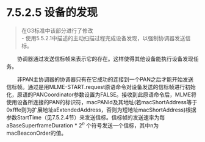 # 7.5.2.5 设备的发现
>在G3标准中该部分进行了修改
<br>- 使用5.5.2.1中描述的主动扫描过程完成设备发现，以强制协调器发送信标。

　　协调器通过发送信标帧来表示它的存在。这样使得其他设备能执行设备发现任务。

　　非PAN主协调器的协调器只有在它成功的连接到一个PAN之后才能开始发送信标帧。通过是用MLME-START.request原语命令对设备发送的信标帧进行初始化，原语的PANCoordinator参数设置为FALSE。接收到此原语命令后，MLME将使用设备所连接的PAN的标识符，macPANId及其地址(若macShortAddress等于0xfffe则为扩展地址aExtendedAddress，否则为短地址macShortAddress)根据参数StartTime（见7.5.2.4节）来发送信标。信标帧的发送速率为每　aBaseSuperframeDuration * $2^n$ 个符号发送一个信标，其中n为macBeaconOrder的值。
